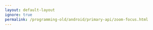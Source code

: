 ```yaml
---
layout: default-layout
ignore: true
permalink: /programming-old/android/primary-api/zoom-focus.html
---
```

